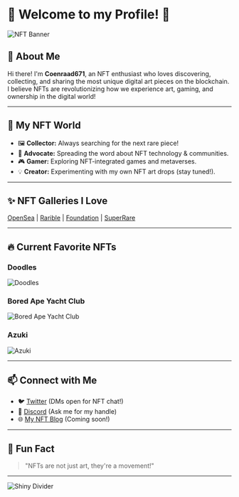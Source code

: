 # 👾 Welcome to my Profile! 👾

![NFT Banner](https://mir-s3-cdn-cf.behance.net/project_modules/1400/2b8b1a118999741.6077a8a8e47a9.gif)

## 🎨 About Me

Hi there! I'm **Coenraad671**, an NFT enthusiast who loves discovering, collecting, and sharing the most unique digital art pieces on the blockchain. I believe NFTs are revolutionizing how we experience art, gaming, and ownership in the digital world!

---

## 🌈 My NFT World

- 🖼️ **Collector:** Always searching for the next rare piece!
- 🚀 **Advocate:** Spreading the word about NFT technology & communities.
- 🎮 **Gamer:** Exploring NFT-integrated games and metaverses.
- 💡 **Creator:** Experimenting with my own NFT art drops (stay tuned!).

---

## ✨ NFT Galleries I Love

[OpenSea](https://opensea.io/) | [Rarible](https://rarible.com/) | [Foundation](https://foundation.app/) | [SuperRare](https://superrare.com/)

---

## 🔥 Current Favorite NFTs

### Doodles
![Doodles](https://assets.coingeek.com/wp-content/uploads/2022/02/doodles-nft.png)

### Bored Ape Yacht Club
![Bored Ape Yacht Club](https://media.giphy.com/media/nxIrYwW8lCqkW2uVdF/giphy.gif)

### Azuki
![Azuki](https://azuki.com/static/opengraph-2.0.png)

---

## 📫 Connect with Me

- 🐦 [Twitter](https://twitter.com/) (DMs open for NFT chat!)
- 💬 [Discord](#) (Ask me for my handle)
- 🌐 [My NFT Blog](#) (Coming soon!)

---

## 🦄 Fun Fact

> "NFTs are not just art, they're a movement!"

---

![Shiny Divider](https://capsule-render.vercel.app/api?type=waving&color=gradient&height=100&section=footer)
